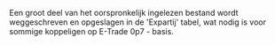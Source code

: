 Een groot deel van het oorspronkelijk ingelezen bestand wordt weggeschreven en opgeslagen in de 'Expartij' tabel, wat nodig is voor sommige koppeligen op E-Trade 0p7 - basis.